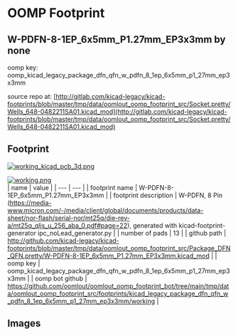 # OOMP Footprint  
## W-PDFN-8-1EP_6x5mm_P1.27mm_EP3x3mm  by none  
  
oomp key: oomp_kicad_legacy_package_dfn_qfn_w_pdfn_8_1ep_6x5mm_p1_27mm_ep3x3mm  
  
source repo at: [http://gitlab.com/kicad-legacy/kicad-footprints/blob/master/tmp/data/oomlout_oomp_footprint_src/Socket.pretty/Wells_648-0482211SA01.kicad_mod](http://gitlab.com/kicad-legacy/kicad-footprints/blob/master/tmp/data/oomlout_oomp_footprint_src/Socket.pretty/Wells_648-0482211SA01.kicad_mod)  
## Footprint  
  
[![working_kicad_pcb_3d.png](working_kicad_pcb_3d_600.png)](working_kicad_pcb_3d.png)  
  
[![working.png](working_600.png)](working.png)  
| name | value | 
| --- | --- | 
| footprint name | W-PDFN-8-1EP_6x5mm_P1.27mm_EP3x3mm | 
| footprint description | W-PDFN, 8 Pin (https://media-www.micron.com/-/media/client/global/documents/products/data-sheet/nor-flash/serial-nor/mt25q/die-rev-a/mt25q_qljs_u_256_aba_0.pdf#page=22), generated with kicad-footprint-generator ipc_noLead_generator.py | 
| number of pads | 13 | 
| github path | http://github.com/kicad-legacy/kicad-footprints/blob/master/tmp/data/oomlout_oomp_footprint_src/Package_DFN_QFN.pretty/W-PDFN-8-1EP_6x5mm_P1.27mm_EP3x3mm.kicad_mod | 
| oomp key | oomp_kicad_legacy_package_dfn_qfn_w_pdfn_8_1ep_6x5mm_p1_27mm_ep3x3mm | 
| oomp bot github | https://github.com/oomlout/oomlout_oomp_footprint_bot/tree/main/tmp/data/oomlout_oomp_footprint_src/footprints/kicad_legacy_package_dfn_qfn_w_pdfn_8_1ep_6x5mm_p1_27mm_ep3x3mm/working | 
## Images  
